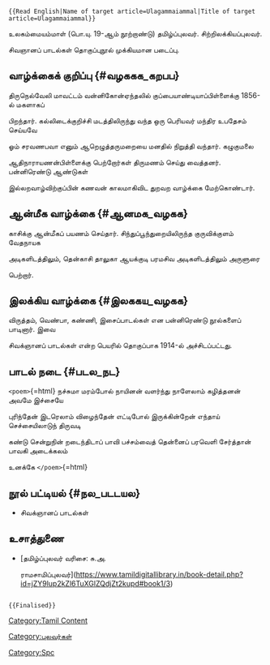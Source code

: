 ```{=mediawiki}
{{Read English|Name of target article=Ulagammaiammal|Title of target article=Ulagammaiammal}}
```
உலகம்மையம்மாள் (பொ.யு. 19-ஆம் நூற்றாண்டு) தமிழ்ப்புலவர். சிற்றிலக்கியப்புலவர்.
சிவஞானப் பாடல்கள் தொகுப்புநூல் முக்கியமான படைப்பு.

## வாழ்க்கைக் குறிப்பு {#வழககக_கறபப}

திருநெல்வேலி மாவட்டம் வன்னிகோன்ஏந்தலில் குப்பையாண்டியாப்பிள்ளைக்கு 1856-ல் மகளாகப்
பிறந்தார். கல்லிடைக்குறிச்சி மடத்திலிருந்து வந்த ஒரு பெரியவர் மந்திர உபதேசம் செய்யவே
ஓம் சரவணபவா எனும் ஆறெழுத்தருமறையை மனதில் நிறுத்தி வந்தார். கழுகுமலை
ஆதிநாராயணன்பிள்ளைக்கு பெற்றோர்கள் திருமணம் செய்து வைத்தனர். பன்னிரெண்டு ஆண்டுகள்
இல்லறவாழ்விற்குப்பின் கணவன் காலமாகிவிட துறவற வாழ்க்கை மேற்கொண்டார்.

## ஆன்மீக வாழ்க்கை {#ஆனமக_வழகக}

காசிக்கு ஆன்மீகப் பயணம் செய்தார். சிந்துப்பூந்துறையிலிருந்த குருவிக்குளம் வேதநாயக
அடிகளிடத்திலும், தென்காசி தாலுகா ஆயக்குடி பரமசிவ அடிகளிடத்திலும் அருளுரை
பெற்றார்.

## இலக்கிய வாழ்க்கை {#இலககய_வழகக}

விருத்தம், வெண்பா, கண்ணி, இசைப்பாடல்கள் என பன்னிரெண்டு நூல்களைப் பாடினார். இவை
சிவக்ஞானப் பாடல்கள் என்ற பெயரில் தொகுப்பாக 1914-ல் அச்சிடப்பட்டது.

## பாடல் நடை {#படல_நட}

`<poem>`{=html} நச்சுமா மரம்போல் நாயினன் வளர்ந்து நாளேலாம் கழித்தனன் அவமே இச்சையே
புரிந்தேன் இடரெலாம் விழைந்தேன் எட்டிபோல் இருக்கின்றேன் எந்தாய் செச்சையிலாடுந் திருவடி
கண்டு சென்றுநின் றடைந்திடாப் பாவி பச்சம்வைத் தென்னைப் பரவெளி சேர்த்தான் பாவகி அடைக்கலம்
உனக்கே `</poem>`{=html}

## நூல் பட்டியல் {#நல_படடயல}

-   சிவக்ஞானப் பாடல்கள்

## உசாத்துணை

-   [தமிழ்ப்புலவர் வரிசை: சு.அ.
    ராமசாமிப்புலவர்](https://www.tamildigitallibrary.in/book-detail.php?id=jZY9lup2kZl6TuXGlZQdjZt2kupd#book1/3)

```{=mediawiki}
{{Finalised}}
```
[Category:Tamil Content](Category:Tamil_Content "wikilink")
[Category:புலவர்கள்](Category:புலவர்கள் "wikilink")
[Category:Spc](Category:Spc "wikilink")
